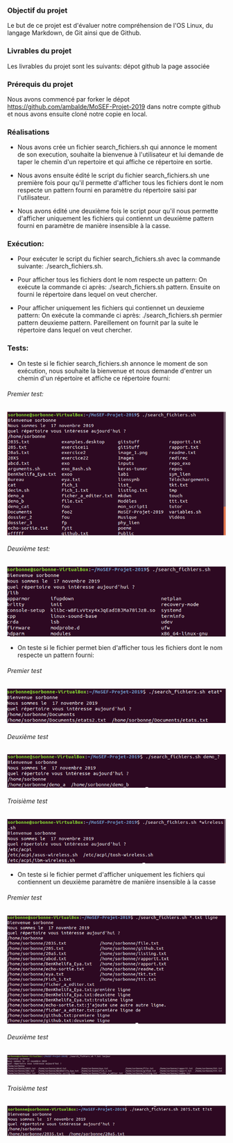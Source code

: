 ### Objectif du projet

Le but de ce projet est d'évaluer notre compréhension de l'OS Linux, du langage Markdown, de Git ainsi que de Github.

### Livrables du projet

Les livrables du projet sont les suivants:
dépot github
la page associée

### Prérequis du projet

Nous avons commencé par forker le dépot https://github.com/ambalde/MoSEF-Projet-2019 dans notre compte github et nous avons ensuite cloné notre copie en local.

### Réalisations

- Nous avons crée un fichier search_fichiers.sh qui annonce le moment de son execution, souhaite la bienvenue à l'utilisateur et lui demande de taper le chemin d'un repertoire et qui affiche ce répertoire en sortie.
 
- Nous avons ensuite édité le script du fichier search_fichiers.sh une première fois pour qu'il permette d'afficher tous les fichiers dont le nom respecte un pattern fourni en paramètre du répertoire saisi par l'utilisateur.

- Nous avons édité une deuxième fois le script pour qu'il nous permette d'afficher uniquement les fichiers qui contiennt un deuxième pattern fourni en paramètre de manière insensible à la casse.

### Exécution:

- Pour exécuter le script du fichier search_fichiers.sh avec la commande suivante: ./search_fichiers.sh.

- Pour afficher tous les fichiers dont le nom respecte un pattern:
On exécute la commande ci après: ./search_fichiers.sh pattern. Ensuite on fourni le répertoire dans lequel on veut chercher.

- Pour afficher uniquement les fichiers qui contiennet un deuxieme pattern:
On exécute la commande ci après: ./search_fichiers.sh permier pattern deuxieme pattern. Pareillement on fournit par la suite le répertoire dans lequel on veut chercher. 

### Tests:

- On teste si le fichier search_fichiers.sh annonce le moment de son exécution, nous souhaite la bienvenue et nous demande d'entrer un chemin d'un répertoire et affiche ce répertoire fourni:

###### Premier test:

![Test1](https://github.com/Eyabk/MoSEF-Projet-2019/blob/master/Screenshots/Capture_test1_projetlinux.png)

###### Deuxième test:

![Test2](https://github.com/Eyabk/MoSEF-Projet-2019/blob/master/Screenshots/Capture_test2_projetlinux.png)

- On teste si le fichier permet bien d'afficher tous les fichiers dont le nom respecte un pattern fourni:

###### Premier test

![Test3](https://github.com/Eyabk/MoSEF-Projet-2019/blob/master/Screenshots/Capture_test3_projetlinux.png)

###### Deuxième test

![Test4](https://github.com/Eyabk/MoSEF-Projet-2019/blob/master/Screenshots/Capture_test4_projetlinux.png)

###### Troisième test

![Test5](https://github.com/Eyabk/MoSEF-Projet-2019/blob/master/Screenshots/Capture_test5_projetlinux.png)

- On teste si le fichier permet d'afficher uniquement les fichiers qui contiennent un deuxième paramètre de manière insensible à la casse

###### Premier test

![Test6](https://github.com/Eyabk/MoSEF-Projet-2019/blob/master/Screenshots/Capture_test6_projetlinux.png)

###### Deuxième test

![Test7](https://github.com/Eyabk/MoSEF-Projet-2019/blob/master/Screenshots/Capture_test7_projetlinux.png)

###### Troisième test

![Test8](https://github.com/Eyabk/MoSEF-Projet-2019/blob/master/Screenshots/Capture_test8_projetlinux.png)

